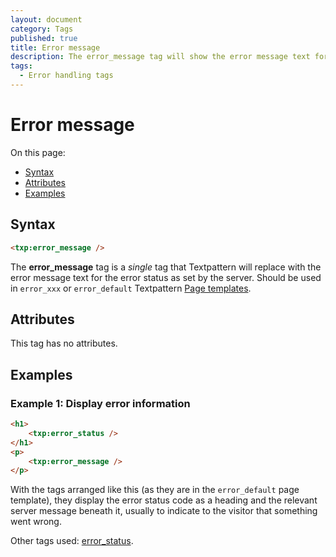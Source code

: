```yaml
---
layout: document
category: Tags
published: true
title: Error message
description: The error_message tag will show the error message text for the error status as set by the server.
tags:
  - Error handling tags
---
```


# Error message

On this page:

* [Syntax](#syntax)
* [Attributes](#attributes)
* [Examples](#examples)

## Syntax

~~~ html
<txp:error_message />
~~~

The **error_message** tag is a *single* tag that Textpattern will replace with the error message text for the error status as set by the server. Should be used in `error_xxx` or `error_default` Textpattern [Page templates](../themes/page-templates-explained).

## Attributes

This tag has no attributes.

## Examples

### Example 1: Display error information

~~~ html
<h1>
    <txp:error_status />
</h1>
<p>
    <txp:error_message />
</p>
~~~

With the tags arranged like this (as they are in the `error_default` page template), they display the error status code as a heading and the relevant server message beneath it, usually to indicate to the visitor that something went wrong.

Other tags used: [error_status](error_status).
